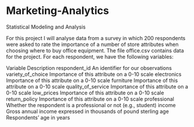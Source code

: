# Marketing-Analytics
Statistical Modeling and Analysis

For this project I will analyse data from a survey in which 200 respondents were asked to rate the importance of a number of store attributes when choosing where to buy office equipment. The file office.csv contains data for the project. For each respondent, we have the following variables:

Variable                                  Description
respondent_id                       An identifier for our observations
variety_of_choice                   Importance of this attribute on a 0-10 scale
electronics                         Importance of this attribute on a 0-10 scale 
furniture                           Importance of this attribute on a 0-10 scale
quality_of_service                  Importance of this attribute on a 0-10 scale 
low_prices                          Importance of this attribute on a 0-10 scale
return_policy                       Importance of this attribute on a 0-10 scale
professional                        Whether the respondent is a professional or not (e.g., student)
income                              Gross annual income expressed in thousands of pound sterling
age                                 Respondents’ age in years
